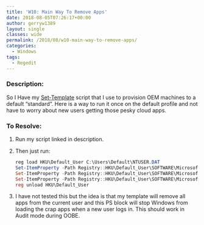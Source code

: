 ```yaml
---
title: 'W10: Main Way To Remove Apps'
date: 2018-08-05T07:26:17+00:00
author: gerryw1389
layout: single
classes: wide
permalink: /2018/08/w10-main-way-to-remove-apps/
categories:
  - Windows
tags:
  - Regedit
---
```

<!--more-->

### Description:

So I Have my [Set-Template](https://github.com/gerryw1389/powershell/blob/master/gwConfiguration/Public/Set-Template.ps1) script that I use to provision OEM machines to a default &#8220;standard&#8221;. Here is a way to run it once on the default profile and not have to worry about new users getting those pesky cloud apps.

### To Resolve:

1. Run my script linked in description.

2. Then just run:

   ```powershell
   reg load HKU\Default_User C:\Users\Default\NTUSER.DAT
   Set-ItemProperty -Path Registry::HKU\Default_User\SOFTWARE\Microsoft\Windows\CurrentVersion\ContentDeliveryManager -Name SystemPaneSuggestionsEnabled -Value 0
   Set-ItemProperty -Path Registry::HKU\Default_User\SOFTWARE\Microsoft\Windows\CurrentVersion\ContentDeliveryManager -Name PreInstalledAppsEnabled -Value 0
   Set-ItemProperty -Path Registry::HKU\Default_User\SOFTWARE\Microsoft\Windows\CurrentVersion\ContentDeliveryManager -Name OemPreInstalledAppsEnabled -Value 0
   reg unload HKU\Default_User
   ```

3. I have not tested this but the idea is that my template will remove all apps from the current user and this PS block will stop Windows from loading the crap apps when a new user logs in. This should work in Audit mode during OOBE.